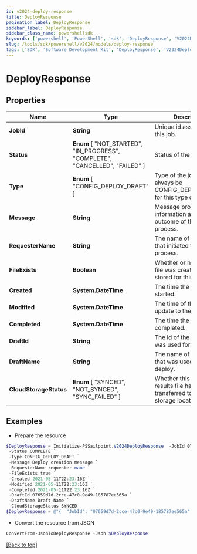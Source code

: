 ```yaml
---
id: v2024-deploy-response
title: DeployResponse
pagination_label: DeployResponse
sidebar_label: DeployResponse
sidebar_class_name: powershellsdk
keywords: ['powershell', 'PowerShell', 'sdk', 'DeployResponse', 'V2024DeployResponse'] 
slug: /tools/sdk/powershell/v2024/models/deploy-response
tags: ['SDK', 'Software Development Kit', 'DeployResponse', 'V2024DeployResponse']
---
```



# DeployResponse

## Properties

Name | Type | Description | Notes
------------ | ------------- | ------------- | -------------
**JobId** | **String** | Unique id assigned to this job. | [optional] 
**Status** |  **Enum** [  "NOT_STARTED",    "IN_PROGRESS",    "COMPLETE",    "CANCELLED",    "FAILED" ] | Status of the job. | [optional] 
**Type** |  **Enum** [  "CONFIG_DEPLOY_DRAFT" ] | Type of the job, will always be CONFIG_DEPLOY_DRAFT for this type of job. | [optional] 
**Message** | **String** | Message providing information about the outcome of the deploy process. | [optional] 
**RequesterName** | **String** | The name of the user that initiated the deploy process. | [optional] 
**FileExists** | **Boolean** | Whether or not a results file was created and stored for this deploy. | [optional] [default to $true]
**Created** | **System.DateTime** | The time the job was started. | [optional] 
**Modified** | **System.DateTime** | The time of the last update to the job. | [optional] 
**Completed** | **System.DateTime** | The time the job was completed. | [optional] 
**DraftId** | **String** | The id of the draft that was used for this deploy. | [optional] 
**DraftName** | **String** | The name of the draft that was used for this deploy. | [optional] 
**CloudStorageStatus** |  **Enum** [  "SYNCED",    "NOT_SYNCED",    "SYNC_FAILED" ] | Whether this deploy results file has been transferred to a customer storage location. | [optional] 

## Examples

- Prepare the resource
```powershell
$DeployResponse = Initialize-PSSailpoint.V2024DeployResponse  -JobId 07659d7d-2cce-47c0-9e49-185787ee565a `
 -Status COMPLETE `
 -Type CONFIG_DEPLOY_DRAFT `
 -Message Deploy creation message `
 -RequesterName requester.name `
 -FileExists true `
 -Created 2021-05-11T22:23:16Z `
 -Modified 2021-05-11T22:23:16Z `
 -Completed 2021-05-11T22:23:16Z `
 -DraftId 07659d7d-2cce-47c0-9e49-185787ee565a `
 -DraftName Draft Name `
 -CloudStorageStatus SYNCED
$DeployResponse = @"{  "JobId": "07659d7d-2cce-47c0-9e49-185787ee565a", "Status": "COMPLETE", "Type": "CONFIG_DEPLOY_DRAFT", "Message": "Deploy creation message", "RequesterName": "requester.name", "FileExists": true, "Created": "2021-05-11T22:23:16Z", "Modified": "2021-05-11T22:23:16Z", "Completed": "2021-05-11T22:23:16Z", "DraftId": "07659d7d-2cce-47c0-9e49-185787ee565a", "DraftName": "Draft Name", "CloudStorageStatus": "SYNCED" }"@
```

- Convert the resource from JSON
```powershell
ConvertFrom-JsonToDeployResponse -Json $DeployResponse
```


[[Back to top]](#) 

